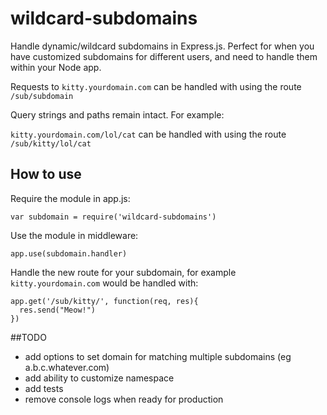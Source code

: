 wildcard-subdomains
==================

Handle dynamic/wildcard subdomains in Express.js. Perfect for when you have customized subdomains for different users, and need to handle them within your Node app.

Requests to `kitty.yourdomain.com` can be handled with using the route `/sub/subdomain`

Query strings and paths remain intact. For example:

`kitty.yourdomain.com/lol/cat` can be handled with using the route `/sub/kitty/lol/cat`

## How to use

Require the module in app.js:

`var subdomain = require('wildcard-subdomains')`

Use the module in middleware:

`app.use(subdomain.handler)`

Handle the new route for your subdomain, for example `kitty.yourdomain.com` would be handled with:

```
app.get('/sub/kitty/', function(req, res){
  res.send("Meow!")
})
```


##TODO
- add options to set domain for matching multiple subdomains (eg a.b.c.whatever.com)
- add ability to customize namespace
- add tests
- remove console logs when ready for production
